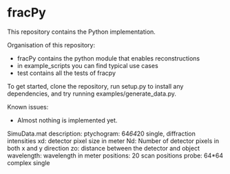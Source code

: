 # fracPy

This repository contains the Python implementation.

Organisation of this repository:

 * fracPy contains the python module that enables reconstructions
 * in example_scripts you can find typical use cases
 * test contains all the tests of fracpy
 
To get started, clone the repository, run setup.py to install any dependencies, and try running examples/generate_data.py.

Known issues:
* Almost nothing is implemented yet.

SimuData.mat description:
ptychogram: 64*64*20 single, diffraction intensities
xd: detector pixel size in meter
Nd: Number of detector pixels in both x and y direction
zo: distance between the detector and object
wavelength: wavelength in meter
positions: 20 scan positions
probe: 64*64 complex single
